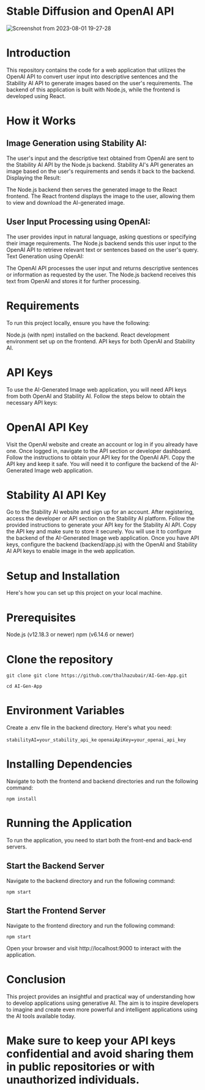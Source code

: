 # Stable Diffusion and OpenAI API

![Screenshot from 2023-08-01 19-27-28](https://github.com/thalhazubair/AI-Gen-App/assets/63255420/5b2cc554-8c29-439c-9939-7861a709dff0)


# Introduction

This repository contains the code for a web application that utilizes the OpenAI API to convert user input into descriptive sentences
and the Stability AI API to generate images based on the user's requirements. 
The backend of this application is built with Node.js, while the frontend is developed using React.

# How it Works

## Image Generation using Stability AI:

The user's input and the descriptive text obtained from OpenAI are sent to the Stability AI API by the Node.js backend.
Stability AI's API generates an image based on the user's requirements and sends it back to the backend.
Displaying the Result:

The Node.js backend then serves the generated image to the React frontend.
The React frontend displays the image to the user, allowing them to view and download the AI-generated image.

## User Input Processing using OpenAI:

The user provides input in natural language, asking questions or specifying their image requirements.
The Node.js backend sends this user input to the OpenAI API to retrieve relevant text or sentences based on the user's query.
Text Generation using OpenAI:

The OpenAI API processes the user input and returns descriptive sentences or information as requested by the user.
The Node.js backend receives this text from OpenAI and stores it for further processing.

# Requirements

To run this project locally, ensure you have the following:

Node.js (with npm) installed on the backend.
React development environment set up on the frontend.
API keys for both OpenAI and Stability AI.

# API Keys

To use the AI-Generated Image web application, you will need API keys from both OpenAI and Stability AI. 
Follow the steps below to obtain the necessary API keys:

# OpenAI API Key

Visit the OpenAI website and create an account or log in if you already have one.
Once logged in, navigate to the API section or developer dashboard.
Follow the instructions to obtain your API key for the OpenAI API.
Copy the API key and keep it safe. You will need it to configure the backend of the AI-Generated Image web application.

# Stability AI API Key

Go to the Stability AI website and sign up for an account.
After registering, access the developer or API section on the Stability AI platform.
Follow the provided instructions to generate your API key for the Stability AI API.
Copy the API key and make sure to store it securely. You will use it to configure the backend of the AI-Generated Image web application.
Once you have API keys, configure the backend (backend/app.js) with the OpenAI
and Stability AI API keys to enable image in the web application.

# Setup and Installation

Here's how you can set up this project on your local machine.

# Prerequisites

Node.js (v12.18.3 or newer)
npm (v6.14.6 or newer)

# Clone the repository

`git clone git clone https://github.com/thalhazubair/AI-Gen-App.git`

`cd AI-Gen-App`

# Environment Variables

Create a .env file in the backend directory. Here's what you need:

`stabilityAI=your_stability_api_ke`
`openaiApiKey=your_openai_api_key`


# Installing Dependencies

Navigate to both the frontend and backend directories and run the following command:

`npm install`

# Running the Application

To run the application, you need to start both the front-end and back-end servers.

## Start the Backend Server

Navigate to the backend directory and run the following command:

`npm start`

## Start the Frontend Server

Navigate to the frontend directory and run the following command:

`npm start`

Open your browser and visit http://localhost:9000 to interact with the application.

# Conclusion

This project provides an insightful and practical way of understanding how to develop applications using generative AI. The aim is to inspire developers to imagine and create even more powerful and intelligent applications using the AI tools available today.

# Make sure to keep your API keys confidential and avoid sharing them in public repositories or with unauthorized individuals.
